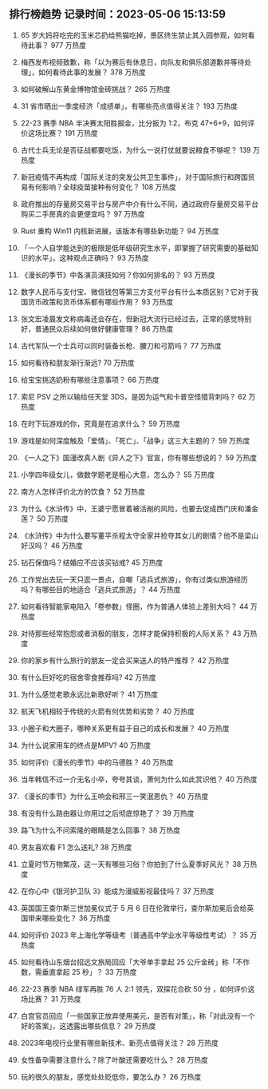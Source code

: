 
## 排行榜趋势 记录时间：2023-05-06 15:13:59
  
  1. 65 岁大妈将吃完的玉米芯扔给熊猫吃掉，景区终生禁止其入园参观，如何看待此事？ 977 万热度
    
  2. 梅西发布视频致歉，称「以为赛后有休息日，向队友和俱乐部道歉并等待处理」，如何看待此事的发展？ 378 万热度
    
  3. 如何破解山东黄金博物馆金砖挑战？ 265 万热度
    
  4. 31 省市晒出一季度经济「成绩单」，有哪些亮点值得关注？ 193 万热度
    
  5. 22-23 赛季 NBA 半决赛太阳胜掘金，比分扳为 1:2，布克 47+6+9，如何评价这场比赛？ 191 万热度
    
  6. 古代士兵无论是否征战都要吃饭，为什么一说打仗就要说粮食不够呢？ 139 万热度
    
  7. 新冠疫情不再构成「国际关注的突发公共卫生事件」，对于国际旅行和跨国贸易有何影响？全球疫苗接种有何变化？ 108 万热度
    
  8. 政府推出的存量房交易平台与房产中介有什么不同，通过政府存量房交易平台购买二手房真的会更便宜吗？ 97 万热度
    
  9. Rust 重构 Win11 内核新进展，该版本有哪些新功能？ 94 万热度
    
  10. 「一个人自学能达到的极限是低年级研究生水平，即掌握了研究需要的基础知识的水平」，这种观点正确吗？ 93 万热度
    
  11. 《漫长的季节》中各演员演技如何？你如何排名的？ 93 万热度
    
  12. 数字人民币与支付宝、微信钱包等第三方支付平台有什么本质区别？它对于我国货币政策和货币体系都有哪些作用？ 93 万热度
    
  13. 张文宏凌晨发文称病毒还会存在，但新冠大流行已经过去，正常的感觉特别好，普通民众后续如何做好健康管理？ 86 万热度
    
  14. 古代军队一个士兵可以同时装备长枪、腰刀和弓箭吗？ 77 万热度
    
  15. 如何看待和朋友渐行渐远? 70 万热度
    
  16. 给宝宝挑选奶粉有哪些注意事项？ 66 万热度
    
  17. 索尼 PSV 之所以输给任天堂 3DS，是因为运气和卡普空怪猎背刺吗？ 62 万热度
    
  18. 在时下玩游戏的你，究竟是在追求什么？ 59 万热度
    
  19. 游戏是如何深度触及「爱情」、「死亡」、「战争」这三大主题的？ 59 万热度
    
  20. 《一人之下》国漫改真人剧《异人之下》官宣，你有哪些想说的？ 59 万热度
    
  21. 小学四年级女儿，做数学题老是粗心大意，怎么办？ 55 万热度
    
  22. 南方人怎样评价北方的饮食？ 52 万热度
    
  23. 为什么《水浒传》中，王婆宁愿冒着被活剐的风险，也要去促成西门庆和潘金莲？ 50 万热度
    
  24. 《水浒传》中为什么要写董平杀程太守全家并抢夺其女儿的剧情？他不是梁山好汉吗？ 46 万热度
    
  25. 钻石保值吗？结婚应不应该买钻戒? 45 万热度
    
  26. 工作党出去玩一天只逛一景点，自嘲「逃兵式旅游」，你有过类似旅游经历吗？有哪些目的地适合「逃兵式旅游」？ 44 万热度
    
  27. 如何看待智能家电陷入「卷参数」怪圈，作为普通人体验上差别大吗？ 44 万热度
    
  28. 对待那些经常抱怨或者消极的朋友，怎样才能保持积极的人际关系？ 43 万热度
    
  29. 你的家乡有什么旅行的朋友一定会买来送人的特产推荐？ 42 万热度
    
  30. 有什么巨好吃的宿舍零食推荐吗? 42 万热度
    
  31. 为什么感觉老歌永远比新歌好听？ 41 万热度
    
  32. 航天飞机相较于传统的火箭有何优势和劣势？ 40 万热度
    
  33. 小圈子和大圈子，哪种关系更有益于自己的成长和发展？ 40 万热度
    
  34. 为什么说家用车的终点是MPV? 40 万热度
    
  35. 如何评价《漫长的季节》中的马德胜？ 40 万热度
    
  36. 当年韩信不过一介无名小卒，夸夸其谈，萧何为什么如此赏识他？ 40 万热度
    
  37. 《漫长的季节》为什么王响会和邢三一笑泯恩仇？ 40 万热度
    
  38. 有没有什么路由器让你用过之后彻底惊艳了？ 39 万热度
    
  39. 路飞为什么不问索隆的眼睛是怎么回事？ 38 万热度
    
  40. 男友喜欢看 F1 怎么送礼? 38 万热度
    
  41. 立夏时节万物繁茂，这一天有哪些习俗？你拍到了什么夏季好风光？ 38 万热度
    
  42. 在你心中《银河护卫队 3》能成为漫威影视最佳吗？ 37 万热度
    
  43. 英国国王查尔斯三世加冕仪式于 5 月 6 日在伦敦举行，查尔斯加冕后会给英国带来哪些变化？ 36 万热度
    
  44. 如何评价 2023 年上海化学等级考（普通高中学业水平等级性考试）？ 35 万热度
    
  45. 如何看待山东烟台招远文旅局回应「大爷单手拿起 25 公斤金砖」称「不作数，需垂直拿起 25 秒」？ 33 万热度
    
  46. 22-23 赛季 NBA 绿军再胜 76 人 2:1 领先，双探花合砍 50 分 ，如何评价这场比赛？ 31 万热度
    
  47. 白宫官员回应「一些国家正放弃使用美元，是否有对策」，称「对此没有一个好的答案」，这透露出哪些信息？ 29 万热度
    
  48. 2023年电视行业里有哪些新技术、新亮点值得关注？ 28 万热度
    
  49. 女性备孕需要注意什么？除了叶酸还需要吃什么？ 28 万热度
    
  50. 玩的很久的朋友，感觉处处贬低你，要怎么办？ 26 万热度
    